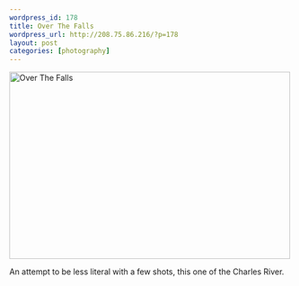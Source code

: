 ```yaml
--- 
wordpress_id: 178
title: Over The Falls
wordpress_url: http://208.75.86.216/?p=178
layout: post
categories: [photography]
---
```

<div class="flickr-frame"><a href="http://www.flickr.com/photos/downtree/451212474/" title="Over The Falls"><img src="http://farm1.static.flickr.com/235/451212474_0cd52bc2a4.jpg" class="flickr-photo" width="500" height="333" alt="Over The Falls"/></a>
</div>

An attempt to be less literal with a few shots, this one of the Charles River.
